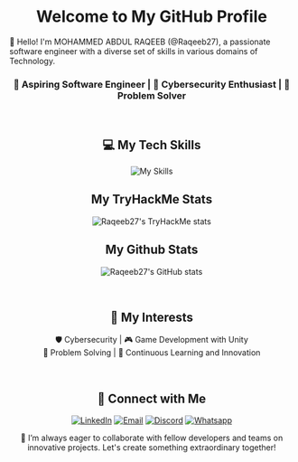 <div align="center">

# Welcome to My GitHub Profile

</div>

👋 Hello! I'm MOHAMMED ABDUL RAQEEB (@Raqeeb27), a passionate software engineer with a diverse set of skills in various domains of Technology.  

<div align="center">

### **🚀 Aspiring Software Engineer | 🔐 Cybersecurity Enthusiast | 🧠 Problem Solver**  

<br>

## ‍💻 My Tech Skills

![My Skills](https://skillicons.dev/icons?i=windows,linux,vscode,vim,py,bash,c,cpp,cs,markdown,unity,html,git,mysql,django,firebase,linkedin,discord,&perline=6 "Raqeeb27's Skills")

## My TryHackMe Stats

![Raqeeb27's TryHackMe stats](https://tryhackme-badges.s3.amazonaws.com/Raqeeb27.png "Raqeeb27's TryHackMe stats")

## My Github Stats

![Raqeeb27's GitHub stats](https://github-readme-stats.vercel.app/api?username=Raqeeb27&show_icons=true&theme=radical&show=reviews,prs_merged "Raqeeb27's GitHub stats")

<br>

## 🌱 My Interests

🛡️ Cybersecurity | 🎮 Game Development with Unity  
🧩 Problem Solving | 📖 Continuous Learning and Innovation

<br>

## 🔗 Connect with Me

  [![LinkedIn](https://img.shields.io/badge/LinkedIn-mohammed--abdul--raqeeb-blue)](https://www.linkedin.com/in/mohammed-abdul-raqeeb)
  [![Email](https://img.shields.io/badge/Email-raqeeb2709%40gmail.com-red)](mailto:raqeeb2709@gmail.com)
  [![Discord](https://img.shields.io/badge/Discord-Raqeeb35-5865F2)](https://discord.com/users/Raqeeb35#4863)
  [![Whatsapp](https://img.shields.io/badge/Whatsapp-Raqeeb-geen)](https://api.whatsapp.com/send/?phone=9848524210&text=Hi+Raqeeb27!+I+just+visited+your+Github+profile+and+I%27m+interested+in+connecting+with+you+to+discuss+awesome+code+stuff...%EF%BF%BD%EF%BF%BD&type=phone_number&app_absent=0)

  🤝 I’m always eager to collaborate with fellow developers and teams on innovative projects. Let's create something extraordinary together!
  
</div>

<!-- **Raqeeb27/Raqeeb27** is a ✨ _special_ ✨ repository because its `README.md` (this file) appears on your GitHub profile.

Here are some ideas to get you started:

- 🔭 I’m currently working on ...
- 🌱 I’m currently learning ...
- 👯 I’m looking to collaborate on ...
- 🤔 I’m looking for help with ...
- 💬 Ask me about ...
- 📫 How to reach me: ...
- 😄 Pronouns: ...
- ⚡ Fun fact: ...
-->

